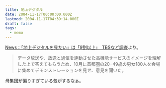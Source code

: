 ```yaml
---
title: 地上デジタル
date: 2004-11-17T00:00:00.000Z
lastmod: 2004-11-17T04:39:14.000Z
draft: false
tags:
  - memo
---
```


[News：「地上デジタルを見たい」は「9割以上」　TBSなど調査](http://www.itmedia.co.jp/news/0311/17/njbt_03.html)より。

> データ放送や、放送と通信を連動させた高機能サービスのイメージを理解した上で答えてもらうため、10月に首都圏の20−49歳の男女180人を会場に集めてデモンストレーションを見せ、意見を聞いた。

母集団が偏りすぎている気がするなぁ。
